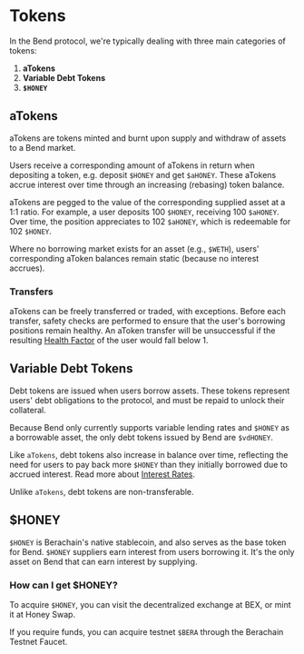 <script setup>
  import config from '@berachain/config/constants.json';
  import Token from '@berachain/ui/Token';
</script>

# Tokens

In the Bend protocol, we're typically dealing with three main categories of tokens:

1. **aTokens**
2. **Variable Debt Tokens**
3. **`$HONEY`**

## aTokens

<p>
  <Token title="$aHONEY" image="/assets/ahoney.png" />
</p>

aTokens are tokens minted and burnt upon supply and withdraw of assets to a Bend market.

Users receive a corresponding amount of aTokens in return when depositing a token, e.g. deposit `$HONEY` and get `$aHONEY`. These aTokens accrue interest over time through an increasing (rebasing) token balance.

aTokens are pegged to the value of the corresponding supplied asset at a 1:1 ratio. For example, a user deposits 100 `$HONEY`, receiving 100 `$aHONEY`. Over time, the position appreciates to 102 `$aHONEY`, which is redeemable for 102 `$HONEY`.

Where no borrowing market exists for an asset (e.g., `$WETH`), users' corresponding aToken balances remain static (because no interest accrues).

### Transfers

aTokens can be freely transferred or traded, with exceptions. Before each transfer, safety checks are performed to ensure that the user's borrowing positions remain healthy. An aToken transfer will be unsuccessful if the resulting [Health Factor](/learn/lending-protocol/liquidations#liquidation-triggers) of the user would fall below 1.

## Variable Debt Tokens

Debt tokens are issued when users borrow assets. These tokens represent users' debt obligations to the protocol, and must be repaid to unlock their collateral.

Because Bend only currently supports variable lending rates and `$HONEY` as a borrowable asset, the only debt tokens issued by Bend are `$vdHONEY`.

Like `aTokens`, debt tokens also increase in balance over time, reflecting the need for users to pay back more `$HONEY` than they initially borrowed due to accrued interest. Read more about [Interest Rates](/learn/lending-protocol/interest-rates).

Unlike `aTokens`, debt tokens are non-transferable.

## $HONEY

<p>
  <Token title="$HONEY" image="/assets/honey.png" />
</p>

`$HONEY` is Berachain's native stablecoin, and also serves as the base token for Bend. `$HONEY` suppliers earn interest from users borrowing it. It's the only asset on Bend that can earn interest by supplying.

### How can I get $HONEY?

To acquire `$HONEY`, you can visit the decentralized exchange at <a target="_blank" :href="config.mainnet.dapps.swap.url">BEX</a>, or mint it at <a target="_blank" :href="config.mainnet.dapps.honeySwap.url">Honey Swap</a>.

If you require funds, you can acquire testnet `$BERA` through the <a target="_blank" :href="config.mainnet.faucetUrl">Berachain Testnet Faucet</a>.
